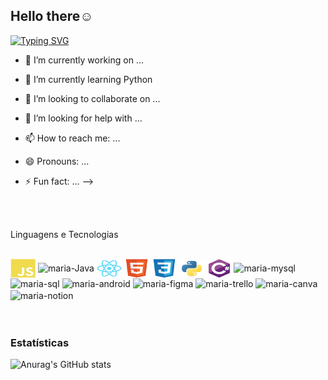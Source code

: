 ## Hello there☺️

[![Typing SVG](https://readme-typing-svg.demolab.com?font=Fira+Code&pause=1000&color=F75D9F&width=435&lines=I'm+Maria+Kassandra%2C+welcome!;i+study+computer+science+at+FECAP)](https://git.io/typing-svg)

- 🔭 I’m currently working on ...
- 🌱 I’m currently learning Python
- 👯 I’m looking to collaborate on ...
- 🤔 I’m looking for help with ...

- 📫 How to reach me: ...
- 😄 Pronouns: ...
- ⚡ Fun fact: ...
-->


<br/>
<br/>

Linguagens e Tecnologias 
  
<div style="display: inline_block"><br>
  <img align="center" alt="maria-Js" height="30" width="40" src="https://raw.githubusercontent.com/devicons/devicon/master/icons/javascript/javascript-plain.svg">
  <img   align="center" alt="maria-Java" height="30" width="40"  src="https://cdn.jsdelivr.net/gh/devicons/devicon@latest/icons/java/java-original.svg" />
  <img align="center" alt="maria-React" height="30" width="40" src="https://raw.githubusercontent.com/devicons/devicon/master/icons/react/react-original.svg">
  <img align="center" alt="maria-HTML" height="30" width="40" src="https://raw.githubusercontent.com/devicons/devicon/master/icons/html5/html5-original.svg">
  <img align="center" alt="mariaCSS" height="30" width="40" src="https://raw.githubusercontent.com/devicons/devicon/master/icons/css3/css3-original.svg">
  <img align="center" alt="mariaPython" height="30" width="40" src="https://raw.githubusercontent.com/devicons/devicon/master/icons/python/python-original.svg">
  <img align="center" alt="maria-Csharp" height="30" width="40" src="https://raw.githubusercontent.com/devicons/devicon/master/icons/csharp/csharp-original.svg">
  <img align="center" alt="maria-mysql" height="30" width="40"src="https://cdn.jsdelivr.net/gh/devicons/devicon@latest/icons/mysql/mysql-original.svg" />
  <img  align="center" alt="maria-sql" height="30" width="40" src="https://cdn.jsdelivr.net/gh/devicons/devicon@latest/icons/sqlite/sqlite-original.svg" />
  <img   align="center" alt="maria-android" height="30" width="40"src="https://cdn.jsdelivr.net/gh/devicons/devicon@latest/icons/androidstudio/androidstudio-original.svg" />
  <img  align="center" alt="maria-figma" height="30" width="40"  src="https://cdn.jsdelivr.net/gh/devicons/devicon@latest/icons/figma/figma-original.svg" />
   <img align="center" alt="maria-trello" height="30" width="40"   src="https://cdn.jsdelivr.net/gh/devicons/devicon@latest/icons/trello/trello-original.svg" />
  <img  align="center" alt="maria-canva" height="30" width="40"src="https://cdn.jsdelivr.net/gh/devicons/devicon@latest/icons/canva/canva-original.svg" />
  <img align = "center" alt ="maria-notion" height = "30"  width="40"  src="https://cdn.jsdelivr.net/gh/devicons/devicon@latest/icons/notion/notion-original.svg" />
</div>


<br/>
<br/>

###  Estatísticas

![Anurag's GitHub stats](https://github-readme-stats.vercel.app/api?username=mariaksks&show_icons=true&theme=highcontrast)
